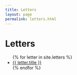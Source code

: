 ```yaml
---
title: Letters
layout: page
permalink: letters.html
---
```


# Letters

<ul>
    {% for letter in site.letters %}
    <li><a href="{{ letter.url | relative_url }}">{{ letter.title }}</a></li>
    {% endfor %}
</ul>